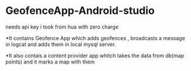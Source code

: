 # GeofenceApp-Android-studio 
needs api key i took from hua with zero charge

*It contains Geofence App which adds geofences , broadcasts a message in logcat and adds them in local mysql server.

*It also contais a content provider app whitch takes the data from db(map points) and it marks a map with them
